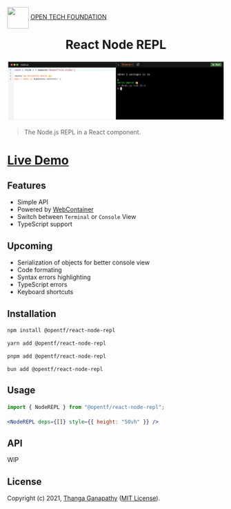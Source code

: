<img align="left" src="https://open-tech-foundation.pages.dev/img/Logo.svg" width="50" height="50">

&nbsp;[OPEN TECH FOUNDATION](https://open-tech-foundation.pages.dev/)

<div align="center">

# React Node REPL

![Demo](./assets/Demo.png)

</div>

> The Node.js REPL in a React component.

# [Live Demo](https://node-repl.pages.dev/)

## Features

- Simple API
- Powered by [WebContainer](https://webcontainers.io/)
- Switch between `Terminal` or `Console` View
- TypeScript support

## Upcoming

- Serialization of objects for better console view
- Code formating
- Syntax errors highlighting
- TypeScript errors
- Keyboard shortcuts

## Installation

```shell
npm install @opentf/react-node-repl
```

```shell
yarn add @opentf/react-node-repl
```

```shell
pnpm add @opentf/react-node-repl
```

```shell
bun add @opentf/react-node-repl
```

## Usage

```jsx
import { NodeREPL } from "@opentf/react-node-repl";

<NodeREPL deps={[]} style={{ height: "50vh" }} />
```

## API

WIP

## License

Copyright (c) 2021, [Thanga Ganapathy](https://github.com/Thanga-Ganapathy) ([MIT License](./LICENSE)).
